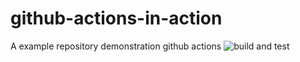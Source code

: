 # github-actions-in-action
A example repository demonstration github actions
![build and test](https://github.com/percybolmer/github-actions-in-action/workflows/build%20and%20test/badge.svg?branch=main)
